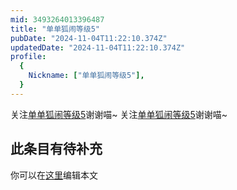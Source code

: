 ```yaml
---
mid: 3493264013396487
title: "单单狐闹等级5"
pubDate: "2024-11-04T11:22:10.374Z"
updatedDate: "2024-11-04T11:22:10.374Z"
profile:
  {
    Nickname: ["单单狐闹等级5"],
  }
---
```


关注[单单狐闹等级5](https://space.bilibili.com/3493264013396487)谢谢喵~ 关注[单单狐闹等级5](https://space.bilibili.com/3493264013396487)谢谢喵~

## 此条目有待补充
你可以在[这里](https://github.com/Yuhanawa/VTuber.ICU-Content/edit/master/v/单单狐闹等级5/index.md)编辑本文
